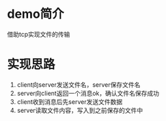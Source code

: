 # demo简介
借助tcp实现文件的传输

# 实现思路
1. client向server发送文件名，server保存文件名
1. server向client返回一个消息ok，确认文件名保存成功
1. client收到消息后先server发送文件数据
1. server读取文件内容，写入到之前保存的文件中